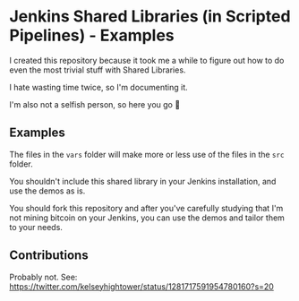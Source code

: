 # Jenkins Shared Libraries (in Scripted Pipelines) - Examples

I created this repository because it took me a while to figure
out how to do even the most trivial stuff with Shared Libraries.

I hate wasting time twice, so I'm documenting it.

I'm also not a selfish person, so here you go 💖

## Examples

The files in the `vars` folder will make more or less use of the
files in the `src` folder.

You shouldn't include this shared library in your Jenkins installation,
and use the demos as is.

You should fork this repository and after you've carefully studying that I'm
not mining bitcoin on your Jenkins, you can use the demos and tailor them to your needs.

## Contributions

Probably not.
See: <https://twitter.com/kelseyhightower/status/1281717591954780160?s=20>
